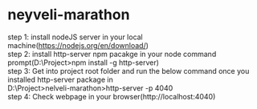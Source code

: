 # neyveli-marathon

step 1: install nodeJS server in your local machine(https://nodejs.org/en/download/)<br/>
step 2: install http-server npm pacakge in your node command prompt(D:\Project>npm install -g http-server)<br/>
step 3: Get into project root folder and run the below command once you installed http-server package in<br/>
        D:\Project>nelveli-marathon>http-server -p 4040<br/>
step 4: Check webpage in your browser(http://localhost:4040)        <br/>


